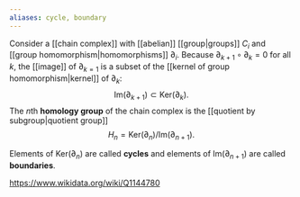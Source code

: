 ```yaml
---
aliases: cycle, boundary
---
```

Consider a [[chain complex]] with [[abelian]] [[group|groups]] $C_i$ and [[group homomorphism|homomorphisms]] $\partial_i$. Because $\partial_{k+1}\circ\partial_k = 0$ for all $k$, the [[image]] of $\partial_{k=1}$ is a subset of the [[kernel of group homomorphism|kernel]] of $\partial_k$: $$\text{Im}(\partial_{k+1})\subset \text{Ker}(\partial_k).$$ The $n$th **homology group** of the chain complex is the [[quotient by subgroup|quotient group]] $$H_n = \text{Ker}(\partial_n)/\text{Im}(\partial_{n+1}).$$ 

Elements of $\text{Ker}(\partial_n)$ are called **cycles** and elements of $\text{Im}(\partial_{n+1})$ are called **boundaries**.

https://www.wikidata.org/wiki/Q1144780